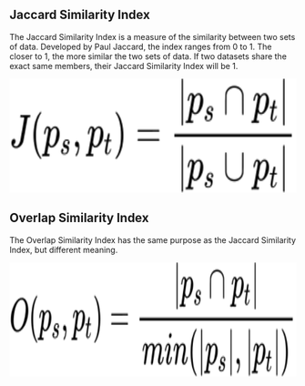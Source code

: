 ## Jaccard Similarity Index

The Jaccard Similarity Index is a measure of the similarity between two sets of data. Developed by Paul Jaccard, the index ranges from 0 to 1. The closer to 1, the more similar the two sets of data. If two datasets share the exact same members, their Jaccard Similarity Index will be 1.

<div align="center" >
<img alt="Jaccard Similarity Index Formula" width="600" height="200" 
     src="https://raw.githubusercontent.com/DickyDicky7/GraphDatabase-Neo4J-Cypher-Demo/main/README/Jacard.svg" />
</div>
  
## Overlap Similarity Index

The Overlap Similarity Index has the same purpose as the Jaccard Similarity Index, but different meaning.

<div align="center" >
<img alt="Overlap Similarity Index Formula" width="600" height="200" 
     src="https://raw.githubusercontent.com/DickyDicky7/GraphDatabase-Neo4J-Cypher-Demo/main/README/Overlap.svg" />
</div>

